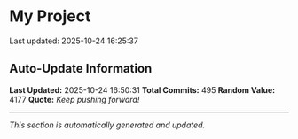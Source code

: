 # My Project


Last updated: 2025-10-24 16:25:37






















































































































































































































































































































































































































































































































































































































































































































































































































































































































## Auto-Update Information

**Last Updated:** 2025-10-24 16:50:31
**Total Commits:** 495
**Random Value:** 4177
**Quote:** _Keep pushing forward!_

---
_This section is automatically generated and updated._